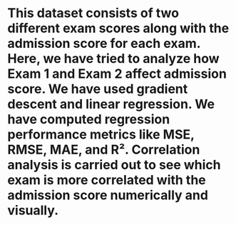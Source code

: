 # This dataset consists of two different exam scores along with the admission score for each exam. Here, we have tried to analyze how Exam 1 and Exam 2 affect admission score. We have used gradient descent and linear regression. We have computed regression performance metrics like MSE, RMSE, MAE, and R². Correlation analysis is carried out to see which exam is more correlated with the admission score numerically and visually. 

